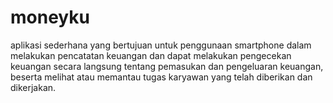 # moneyku

aplikasi sederhana yang bertujuan untuk penggunaan smartphone dalam melakukan pencatatan keuangan dan dapat melakukan pengecekan keuangan secara langsung tentang pemasukan dan pengeluaran keuangan, beserta melihat atau memantau tugas karyawan yang telah diberikan dan dikerjakan.
